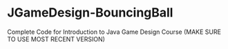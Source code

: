 # JGameDesign-BouncingBall
Complete Code for Introduction to Java Game Design Course (MAKE SURE TO USE MOST RECENT VERSION)
